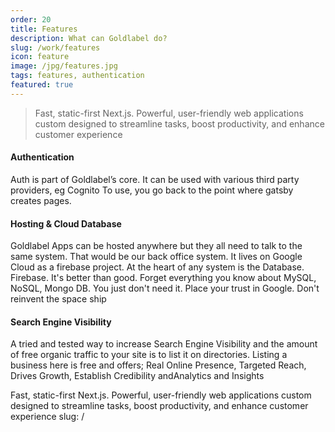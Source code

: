 ```yaml
---
order: 20
title: Features
description: What can Goldlabel do?
slug: /work/features
icon: feature
image: /jpg/features.jpg
tags: features, authentication
featured: true
---
```

> Fast, static-first Next.js. Powerful, user-friendly web applications custom designed to streamline tasks, boost productivity, and enhance customer experience

#### Authentication

Auth is part of Goldlabel’s core. It can be used with various third party providers, eg Cognito To use, you go back to the point where gatsby creates pages.

#### Hosting & Cloud Database

Goldlabel Apps can be hosted anywhere but they all need to talk to the same system. That would be our back office system. It lives on Google Cloud as a firebase project. At the heart of any system is the Database. Firebase. It's better than good. Forget everything you know about MySQL, NoSQL, Mongo DB. You just don't need it. Place your trust in Google. Don't reinvent the space ship

#### Search Engine Visibility

A tried and tested way to increase Search Engine Visibility and the amount of free organic traffic to your site is to list it on directories. Listing a business here is free and offers; Real Online Presence, Targeted Reach, Drives Growth, Establish Credibility andAnalytics and Insights

Fast, static-first Next.js. Powerful, user-friendly web applications custom designed to streamline tasks, boost productivity, and enhance customer experience
slug: /
